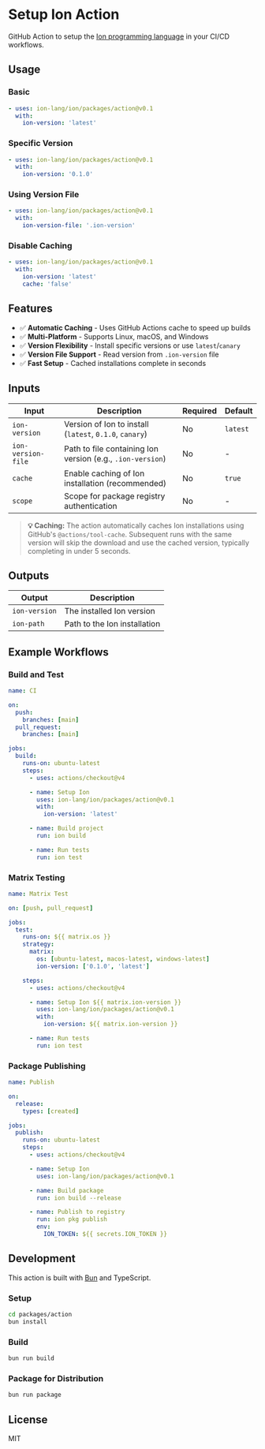 # Setup Ion Action

GitHub Action to setup the [Ion programming language](https://github.com/ion-lang/ion) in your CI/CD workflows.

## Usage

### Basic

```yaml
- uses: ion-lang/ion/packages/action@v0.1
  with:
    ion-version: 'latest'
```

### Specific Version

```yaml
- uses: ion-lang/ion/packages/action@v0.1
  with:
    ion-version: '0.1.0'
```

### Using Version File

```yaml
- uses: ion-lang/ion/packages/action@v0.1
  with:
    ion-version-file: '.ion-version'
```

### Disable Caching

```yaml
- uses: ion-lang/ion/packages/action@v0.1
  with:
    ion-version: 'latest'
    cache: 'false'
```

## Features

- ✅ **Automatic Caching** - Uses GitHub Actions cache to speed up builds
- ✅ **Multi-Platform** - Supports Linux, macOS, and Windows
- ✅ **Version Flexibility** - Install specific versions or use `latest`/`canary`
- ✅ **Version File Support** - Read version from `.ion-version` file
- ✅ **Fast Setup** - Cached installations complete in seconds

## Inputs

| Input | Description | Required | Default |
|-------|-------------|----------|---------|
| `ion-version` | Version of Ion to install (`latest`, `0.1.0`, `canary`) | No | `latest` |
| `ion-version-file` | Path to file containing Ion version (e.g., `.ion-version`) | No | - |
| `cache` | Enable caching of Ion installation (recommended) | No | `true` |
| `scope` | Scope for package registry authentication | No | - |

> **💡 Caching:** The action automatically caches Ion installations using GitHub's `@actions/tool-cache`. Subsequent runs with the same version will skip the download and use the cached version, typically completing in under 5 seconds.

## Outputs

| Output | Description |
|--------|-------------|
| `ion-version` | The installed Ion version |
| `ion-path` | Path to the Ion installation |

## Example Workflows

### Build and Test

```yaml
name: CI

on:
  push:
    branches: [main]
  pull_request:
    branches: [main]

jobs:
  build:
    runs-on: ubuntu-latest
    steps:
      - uses: actions/checkout@v4

      - name: Setup Ion
        uses: ion-lang/ion/packages/action@v0.1
        with:
          ion-version: 'latest'

      - name: Build project
        run: ion build

      - name: Run tests
        run: ion test
```

### Matrix Testing

```yaml
name: Matrix Test

on: [push, pull_request]

jobs:
  test:
    runs-on: ${{ matrix.os }}
    strategy:
      matrix:
        os: [ubuntu-latest, macos-latest, windows-latest]
        ion-version: ['0.1.0', 'latest']

    steps:
      - uses: actions/checkout@v4

      - name: Setup Ion ${{ matrix.ion-version }}
        uses: ion-lang/ion/packages/action@v0.1
        with:
          ion-version: ${{ matrix.ion-version }}

      - name: Run tests
        run: ion test
```

### Package Publishing

```yaml
name: Publish

on:
  release:
    types: [created]

jobs:
  publish:
    runs-on: ubuntu-latest
    steps:
      - uses: actions/checkout@v4

      - name: Setup Ion
        uses: ion-lang/ion/packages/action@v0.1

      - name: Build package
        run: ion build --release

      - name: Publish to registry
        run: ion pkg publish
        env:
          ION_TOKEN: ${{ secrets.ION_TOKEN }}
```

## Development

This action is built with [Bun](https://bun.sh) and TypeScript.

### Setup

```bash
cd packages/action
bun install
```

### Build

```bash
bun run build
```

### Package for Distribution

```bash
bun run package
```

## License

MIT
